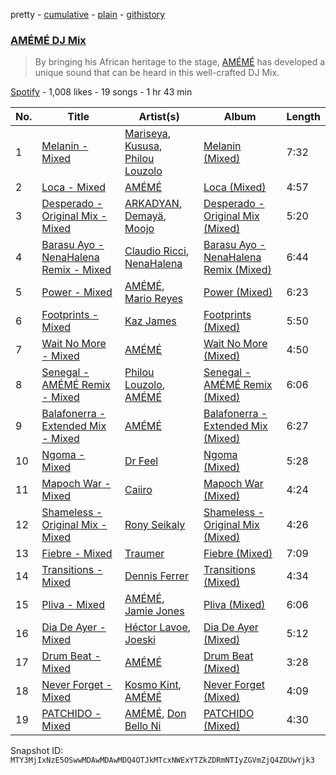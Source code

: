 pretty - [cumulative](/playlists/cumulative/37i9dQZF1DX7Wo3VLsu4cA.md) - [plain](/playlists/plain/37i9dQZF1DX7Wo3VLsu4cA) - [githistory](https://github.githistory.xyz/mackorone/spotify-playlist-archive/blob/main/playlists/plain/37i9dQZF1DX7Wo3VLsu4cA)

### [AMÉMÉ DJ Mix](https://open.spotify.com/playlist/37i9dQZF1DX7Wo3VLsu4cA)

> By bringing his African heritage to the stage, <a href="spotify:artist:1txb9Qg5lJ3KATxPcIYyvO">AMÉMÉ</a> has developed a unique sound that can be heard in this well\-crafted DJ Mix.

[Spotify](https://open.spotify.com/user/spotify) - 1,008 likes - 19 songs - 1 hr 43 min

| No. | Title | Artist(s) | Album | Length |
|---|---|---|---|---|
| 1 | [Melanin \- Mixed](https://open.spotify.com/track/0g58UhmPSvtzyuEdzSzJKv) | [Mariseya](https://open.spotify.com/artist/6CezXXzMXtPnjFvqu4kED1), [Kususa](https://open.spotify.com/artist/4UcrwfAI09CLZ7aBXMiucJ), [Philou Louzolo](https://open.spotify.com/artist/4zCYbkxFSNb6T2D2vFSg6C) | [Melanin \(Mixed\)](https://open.spotify.com/album/4U1taKegYTg8CQokIjMefT) | 7:32 |
| 2 | [Loca \- Mixed](https://open.spotify.com/track/1NdFR8Zd1Lp4GT4MWH5q1i) | [AMÉMÉ](https://open.spotify.com/artist/1txb9Qg5lJ3KATxPcIYyvO) | [Loca \(Mixed\)](https://open.spotify.com/album/5Sonl2lOtcmVNOPhEYpApL) | 4:57 |
| 3 | [Desperado \- Original Mix \- Mixed](https://open.spotify.com/track/3eFkKFiXCGQFogT9oFgw70) | [ARKADYAN](https://open.spotify.com/artist/2ELBfW9Bn2xBAIvWeXeCgI), [Demayä](https://open.spotify.com/artist/0N2lDV24IPsStAeDuvzgC9), [Moojo](https://open.spotify.com/artist/4bU2sBWgXJtViut3q68o5m) | [Desperado \- Original Mix \(Mixed\)](https://open.spotify.com/album/3su9yqv1YuDlf7qZvF6DQl) | 5:20 |
| 4 | [Barasu Ayo \- NenaHalena Remix \- Mixed](https://open.spotify.com/track/28nZMAthIrkhEvVUOmcOgn) | [Claudio Ricci](https://open.spotify.com/artist/2ohliGOnPEVdT0Y8lUPTo3), [NenaHalena](https://open.spotify.com/artist/23iRCK9958IO0IMtIvAAJq) | [Barasu Ayo \- NenaHalena Remix \(Mixed\)](https://open.spotify.com/album/2sj3ATjFj5jpN44Oru65S5) | 6:44 |
| 5 | [Power \- Mixed](https://open.spotify.com/track/4gsnlQIA88gVfLP7BvvtX3) | [AMÉMÉ](https://open.spotify.com/artist/1txb9Qg5lJ3KATxPcIYyvO), [Mario Reyes](https://open.spotify.com/artist/0MNovidyopz59Kcu16ot3v) | [Power \(Mixed\)](https://open.spotify.com/album/58DrGw1t5dbu8BBJWAXXW0) | 6:23 |
| 6 | [Footprints \- Mixed](https://open.spotify.com/track/2Bf3VRqKvuQPuQpT2v2nrM) | [Kaz James](https://open.spotify.com/artist/1XGHs7YFtpCbDGKaNdPPtA) | [Footprints \(Mixed\)](https://open.spotify.com/album/0pTv2RRpfneH6qoHkUOgif) | 5:50 |
| 7 | [Wait No More \- Mixed](https://open.spotify.com/track/0A7JZpxawQooPWc8ZBqor6) | [AMÉMÉ](https://open.spotify.com/artist/1txb9Qg5lJ3KATxPcIYyvO) | [Wait No More \(Mixed\)](https://open.spotify.com/album/7jceHFQcIuab4DH0Z4WF9B) | 4:50 |
| 8 | [Senegal \- AMÉMÉ Remix \- Mixed](https://open.spotify.com/track/7eMo9Nd9K4SK5i6NlB8Ckx) | [Philou Louzolo](https://open.spotify.com/artist/4zCYbkxFSNb6T2D2vFSg6C), [AMÉMÉ](https://open.spotify.com/artist/1txb9Qg5lJ3KATxPcIYyvO) | [Senegal \- AMÉMÉ Remix \(Mixed\)](https://open.spotify.com/album/6vZVowcLAKobTtbo2Jo098) | 6:06 |
| 9 | [Balafonerra \- Extended Mix \- Mixed](https://open.spotify.com/track/7fIVHj15EWgWAlB6YXsG19) | [AMÉMÉ](https://open.spotify.com/artist/1txb9Qg5lJ3KATxPcIYyvO) | [Balafonerra \- Extended Mix \(Mixed\)](https://open.spotify.com/album/5fy8wwRLZhoUJH0OL0AMAW) | 6:27 |
| 10 | [Ngoma \- Mixed](https://open.spotify.com/track/402d3Cuetwvfv6UtZnvt85) | [Dr Feel](https://open.spotify.com/artist/20OBylFJKe5WtQzqO32Xxq) | [Ngoma \(Mixed\)](https://open.spotify.com/album/4g6QXfkwcQdYT5Cl6kV1Rp) | 5:28 |
| 11 | [Mapoch War \- Mixed](https://open.spotify.com/track/6Vamseb2XZMoYJYa9iXKBa) | [Caiiro](https://open.spotify.com/artist/0fs9otT9TtwXUOcFXZomZY) | [Mapoch War \(Mixed\)](https://open.spotify.com/album/1iwU7Ke4w10hdKJnxXd1sU) | 4:24 |
| 12 | [Shameless \- Original Mix \- Mixed](https://open.spotify.com/track/2RaqiWuHsz4UKSrfusTsDW) | [Rony Seikaly](https://open.spotify.com/artist/4AcGuUg7odrpcPUlrHGezB) | [Shameless \- Original Mix \(Mixed\)](https://open.spotify.com/album/1qtANrnV1qUAKtyA4ka6Ha) | 4:26 |
| 13 | [Fiebre \- Mixed](https://open.spotify.com/track/2TIVxTVHQv309NLLwUFXKw) | [Traumer](https://open.spotify.com/artist/55qp3isnfx4ZKPHw5oP4eh) | [Fiebre \(Mixed\)](https://open.spotify.com/album/3fHPbNq4gvY2ki6Ybd5wzy) | 7:09 |
| 14 | [Transitions \- Mixed](https://open.spotify.com/track/1XtvtUYqSjEFrykmBTtQYO) | [Dennis Ferrer](https://open.spotify.com/artist/0MGTHZpAGf7isSfw8yMIoi) | [Transitions \(Mixed\)](https://open.spotify.com/album/4vMMgCTN5BMNFq0QlbtfsW) | 4:34 |
| 15 | [Pliva \- Mixed](https://open.spotify.com/track/3WlYT7MeMfzVbep4WaleJ9) | [AMÉMÉ](https://open.spotify.com/artist/1txb9Qg5lJ3KATxPcIYyvO), [Jamie Jones](https://open.spotify.com/artist/4admDxmnri5Zco0xYrJ0ji) | [Pliva \(Mixed\)](https://open.spotify.com/album/5Gf1rNY3ERgsvnN658KKCj) | 6:06 |
| 16 | [Dia De Ayer \- Mixed](https://open.spotify.com/track/5uZP8ZtLFQ3bUZlXDGeVyT) | [Héctor Lavoe](https://open.spotify.com/artist/7opp16lU7VM3l2WBdGMYHP), [Joeski](https://open.spotify.com/artist/3OsEdeMsQIAdDi2OduzED7) | [Dia De Ayer \(Mixed\)](https://open.spotify.com/album/3slVTkvLoZvrQB0Gbgwdnm) | 5:12 |
| 17 | [Drum Beat \- Mixed](https://open.spotify.com/track/1TXmkxDZTosN8zWJMVc8sz) | [AMÉMÉ](https://open.spotify.com/artist/1txb9Qg5lJ3KATxPcIYyvO) | [Drum Beat \(Mixed\)](https://open.spotify.com/album/6F8lSpxVhgMENI0ucENEqq) | 3:28 |
| 18 | [Never Forget \- Mixed](https://open.spotify.com/track/0vqPTvGswSf2vT93EVHmwC) | [Kosmo Kint](https://open.spotify.com/artist/5xPHGeNecDlCoEezCF2bWn), [AMÉMÉ](https://open.spotify.com/artist/1txb9Qg5lJ3KATxPcIYyvO) | [Never Forget \(Mixed\)](https://open.spotify.com/album/4VQ503qKH7p7DagdEpdHrF) | 4:09 |
| 19 | [PATCHIDO \- Mixed](https://open.spotify.com/track/0kw27ZMViWTaLCERyRmgb4) | [AMÉMÉ](https://open.spotify.com/artist/1txb9Qg5lJ3KATxPcIYyvO), [Don Bello Ni](https://open.spotify.com/artist/2E3N0Qfv4EBNlgL1tJwBDT) | [PATCHIDO \(Mixed\)](https://open.spotify.com/album/03dfoIYUcaISFnGsPRxn4R) | 4:30 |

Snapshot ID: `MTY3MjIxNzE5OSwwMDAwMDAwMDQ4OTJkMTcxNWExYTZkZDRmNTIyZGVmZjQ4ZDUwYjk3`

